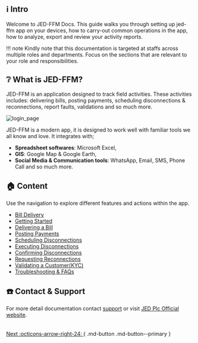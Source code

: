 ## ℹ️ Intro
Welcome to JED-FFM Docs. This guide walks you through setting up jed-ffm app on your devices, how to carry-out common operations in the app, how to analyze, export and review your activity reports.

!!! note
    Kindly note that this documentation is targeted at staffs across multiple roles and departments. Focus on the sections that are relevant to your role and responsibilities.

## ❔ What is JED-FFM?
JED-FFM is an application designed to track field activities. These activities includes: delivering bills, posting payments, scheduling disconnections & reconnections, report faults, validations and so much more.

![login_page](../JED-FFM/assets/img/devices_login_page.png)


JED-FFM is a modern app, it is designed to work well with familiar tools we all know and love. It integrates with;

- **Spreadsheet softwares**: Microsoft Excel, 
- **GIS**: Google Map & Google Earth, 
- **Social Media & Communication tools**: WhatsApp, Email, SMS, Phone Call and so much more.

## 🏠 Content
Use the navigation to explore different features and actions within the app.

- [Bill Delivery](bill_delivery.md)
- [Getting Started](getting-started.md)
- [Delivering a Bill](bill-delivery.md)
- [Posting Payments](payment-posting.md)
- [Scheduling Disconnections](scheduling-disconnection.md)
- [Executing Disconnections](scheduling-disconnection.md)
- [Confirming Disconnections](scheduling-disconnection.md)
- [Requesting Reconnections](scheduling-disconnection.md)
- [Validating a Customer(KYC)](validating-customer.md)
- [Troubleshooting & FAQs](troubleshooting.md)

## ☎️ Contact & Support
For more detail documentation contact [support](mailto:mnasir.iliyas@jedplc.com) or visit [JED Plc Official website](https://www.jedplc.com).

<div style="display: flex; justify-content: space-between; margin-top: 20px;" markdown>

[ Next :octicons-arrow-right-24: ](getting_started.md "Getting Started"){ .md-button .md-button--primary }

</div>


<!-- <div class="grid" markdown>

[ :octicons-arrow-left-24: Previous ](getting_started.md)

[ Next :octicons-arrow-right-24: ](getting_started.md)

</div>

<div style="display: flex; justify-content: space-between; margin-top: 20px;">
    <a href="../JED-FFM/getting_started" style="background-color: #0078D4; color: white; padding: 10px 20px; text-decoration: none; border-radius: 5px;">Next <span class="d-none">: Getting Started</span> →</a>
</div> -->